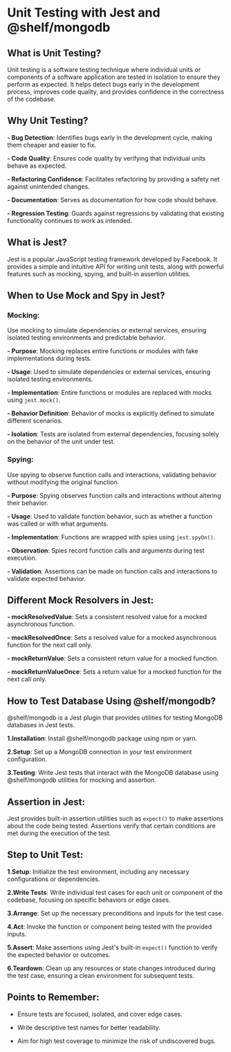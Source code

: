 # Unit Testing with Jest and @shelf/mongodb

## What is Unit Testing?

Unit testing is a software testing technique where individual units or components of a software application are tested in isolation to ensure they perform as expected. It helps detect bugs early in the development process, improves code quality, and provides confidence in the correctness of the codebase.

## Why Unit Testing?

**- Bug Detection**: Identifies bugs early in the development cycle, making them cheaper and easier to fix.

**- Code Quality**: Ensures code quality by verifying that individual units behave as expected.

**- Refactoring Confidence**: Facilitates refactoring by providing a safety net against unintended changes.

**- Documentation**: Serves as documentation for how code should behave.

**- Regression Testing**: Guards against regressions by validating that existing functionality continues to work as intended.

## What is Jest?

Jest is a popular JavaScript testing framework developed by Facebook. It provides a simple and intuitive API for writing unit tests, along with powerful features such as mocking, spying, and built-in assertion utilities.

## When to Use Mock and Spy in Jest?

### Mocking:

Use mocking to simulate dependencies or external services, ensuring isolated testing environments and predictable behavior.

**- Purpose**: Mocking replaces entire functions or modules with fake implementations during tests.

**- Usage**: Used to simulate dependencies or external services, ensuring isolated testing environments.

**- Implementation**: Entire functions or modules are replaced with mocks using `jest.mock()`.

**- Behavior Definition**: Behavior of mocks is explicitly defined to simulate different scenarios.

**- Isolation**: Tests are isolated from external dependencies, focusing solely on the behavior of the unit under test.

### Spying:

Use spying to observe function calls and interactions, validating behavior without modifying the original function.

**- Purpose**: Spying observes function calls and interactions without altering their behavior.

**- Usage**: Used to validate function behavior, such as whether a function was called or with what arguments.

**- Implementation**: Functions are wrapped with spies using `jest.spyOn()`.

**- Observation**: Spies record function calls and arguments during test execution.

**- Validation**: Assertions can be made on function calls and interactions to validate expected behavior.

## Different Mock Resolvers in Jest:

**- mockResolvedValue**: Sets a consistent resolved value for a mocked asynchronous function.

**- mockResolvedOnce**: Sets a resolved value for a mocked asynchronous function for the next call only.

**- mockReturnValue**: Sets a consistent return value for a mocked function.

**- mockReturnValueOnce**: Sets a return value for a mocked function for the next call only.

## How to Test Database Using @shelf/mongodb?

@shelf/mongodb is a Jest plugin that provides utilities for testing MongoDB databases in Jest tests.

**1.Installation**: Install @shelf/mongodb package using npm or yarn.

**2.Setup**: Set up a MongoDB connection in your test environment configuration.

**3.Testing**: Write Jest tests that interact with the MongoDB database using @shelf/mongodb utilities for mocking and assertion.

## Assertion in Jest:

Jest provides built-in assertion utilities such as `expect()` to make assertions about the code being tested. Assertions verify that certain conditions are met during the execution of the test.

## Step to Unit Test:

**1.Setup**: Initialize the test environment, including any necessary configurations or dependencies.

**2.Write Tests**: Write individual test cases for each unit or component of the codebase, focusing on specific behaviors or edge cases.

**3.Arrange**: Set up the necessary preconditions and inputs for the test case.

**4.Act**: Invoke the function or component being tested with the provided inputs.

**5.Assert**: Make assertions using Jest's built-in `expect()` function to verify the expected behavior or outcomes.

**6.Teardown**: Clean up any resources or state changes introduced during the test case, ensuring a clean environment for subsequent tests.

## Points to Remember:

- Ensure tests are focused, isolated, and cover edge cases.

- Write descriptive test names for better readability.

- Aim for high test coverage to minimize the risk of undiscovered bugs.
